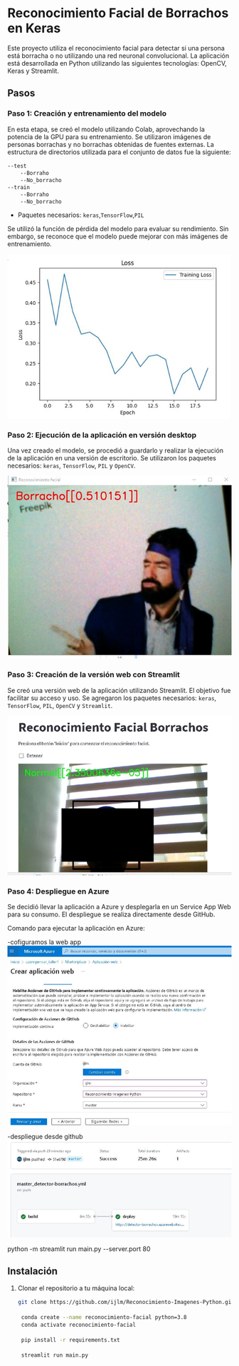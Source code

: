 # Reconocimiento Facial de Borrachos en Keras

Este proyecto utiliza el reconocimiento facial para detectar si una persona está borracha o no utilizando una red neuronal convolucional. La aplicación está desarrollada en Python utilizando las siguientes tecnologías: OpenCV, Keras y Streamlit.

## Pasos

### Paso 1: Creación y entrenamiento del modelo

En esta etapa, se creó el modelo utilizando Colab, aprovechando la potencia de la GPU para su entrenamiento. Se utilizaron imágenes de personas borrachas y no borrachas obtenidas de fuentes externas. La estructura de directorios utilizada para el conjunto de datos fue la siguiente:

    --test
        --Borraho
        --No_borracho
    --train
        --Borraho
        --No_borracho

- Paquetes necesarios: `keras`,`TensorFlow`,`PIL`

Se utilizó la función de pérdida del modelo para evaluar su rendimiento. Sin embargo, se reconoce que el modelo puede mejorar con más imágenes de entrenamiento.

![Función de pérdida del modelo](tmp_readme/loss_model.JPG)

### Paso 2: Ejecución de la aplicación en versión desktop

Una vez creado el modelo, se procedió a guardarlo y realizar la ejecución de la aplicación en una versión de escritorio. Se utilizaron los paquetes necesarios: `keras`, `TensorFlow`, `PIL` y `OpenCV`.

![Ejemplo de ejecución en versión desktop](tmp_readme/prueba_desk_borra.JPG)

### Paso 3: Creación de la versión web con Streamlit

Se creó una versión web de la aplicación utilizando Streamlit. El objetivo fue facilitar su acceso y uso. Se agregaron los paquetes necesarios: `keras`, `TensorFlow`, `PIL`, `OpenCV` y `Streamlit`.

![Ejemplo de la versión web](tmp_readme/version_Web.JPG)

### Paso 4: Despliegue en Azure

Se decidió llevar la aplicación a Azure y desplegarla en un Service App Web para su consumo. El despliegue se realiza directamente desde GitHub.

Comando para ejecutar la aplicación en Azure:

-cofiguramos la web app
![Configuración en azure](tmp_readme/crear_app1.JPG)

-despliegue desde github
![Despliegue](tmp_readme/crear_app2.JPG)

python -m streamlit run main.py --server.port 80



## Instalación

1. Clonar el repositorio a tu máquina local:

   ```bash
   git clone https://github.com/ijlm/Reconocimiento-Imagenes-Python.git

    conda create --name reconocimiento-facial python=3.8
    conda activate reconocimiento-facial

    pip install -r requirements.txt

    streamlit run main.py
